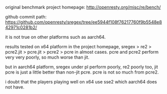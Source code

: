 original benchmark project homepage: http://openresty.org/misc/re/bench/

github commit path: https://github.com/openresty/sregex/tree/ee5944f108f76217760f9b5548e842971c0281b2/

it is not true on other platforms such as aarch64.

results tested on x64 platform in the project homepage, sregex > re2 > pcre2.jit > pcre.jit > pcre2 > pcre in almost cases. pcre and pcre2 perform very very poorly, so much worse than jit.

but in aarch64 platform, sregex under pl perform poorly, re2 poorly too, jit pcre is just a little better than non-jit pcre. pcre is not so much from pcre2.

i doubt that the players playing well on x64 use sse2 which aarch64 does not have.
